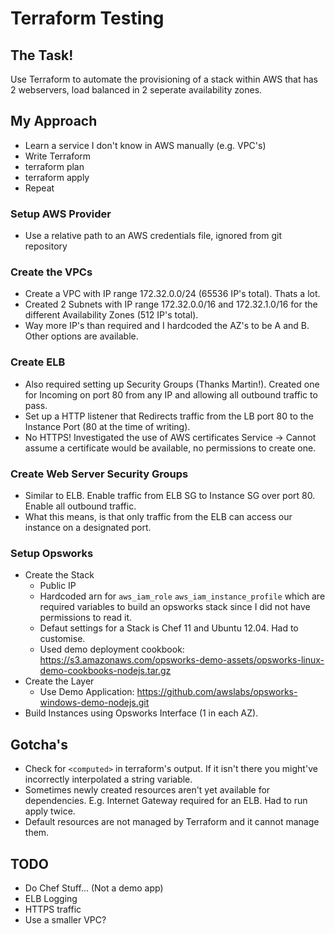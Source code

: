 # Terraform Testing

## The Task!

Use Terraform to automate the provisioning of a stack within AWS that has 2 webservers, load balanced in 2 seperate availability zones.

## My Approach

* Learn a service I don't know in AWS manually (e.g. VPC's)
* Write Terraform
* terraform plan
* terraform apply
* Repeat

### Setup AWS Provider

* Use a relative path to an AWS credentials file, ignored from git repository

### Create the VPCs

* Create a VPC with IP range 172.32.0.0/24 (65536 IP's total). Thats a lot.
* Created 2 Subnets with IP range 172.32.0.0/16 and 172.32.1.0/16 for the different Availability Zones (512 IP's total).
* Way more IP's than required and I hardcoded the AZ's to be A and B. Other options are available.

### Create ELB

* Also required setting up Security Groups (Thanks Martin!). Created one for Incoming on port 80 from any IP and allowing all outbound traffic to pass.
* Set up a HTTP listener that Redirects traffic from the LB port 80 to the Instance Port (80 at the time of writing).
* No HTTPS! Investigated the use of AWS certificates Service -> Cannot assume a certificate would be available, no permissions to create one.

### Create Web Server Security Groups

* Similar to ELB. Enable traffic from ELB SG to Instance SG over port 80. Enable all outbound traffic.
* What this means, is that only traffic from the ELB can access our instance on a designated port.

### Setup Opsworks

* Create the Stack
  * Public IP
  * Hardcoded arn for `aws_iam_role` `aws_iam_instance_profile` which are required variables to build an opsworks stack since I did not have permissions to read it.
  * Defaut settings for a Stack is Chef 11 and Ubuntu 12.04. Had to customise.
  * Used demo deployment cookbook: https://s3.amazonaws.com/opsworks-demo-assets/opsworks-linux-demo-cookbooks-nodejs.tar.gz
* Create the Layer
  * Use Demo Application: https://github.com/awslabs/opsworks-windows-demo-nodejs.git 
* Build Instances using Opsworks Interface (1 in each AZ).

## Gotcha's

* Check for `<computed>` in terraform's output. If it isn't there you might've incorrectly interpolated a string variable.
* Sometimes newly created resources aren't yet available for dependencies. E.g. Internet Gateway required for an ELB. Had to run apply twice.
* Default resources are not managed by Terraform and it cannot manage them.

## TODO

* Do Chef Stuff... (Not a demo app)
* ELB Logging
* HTTPS traffic
* Use a smaller VPC?
